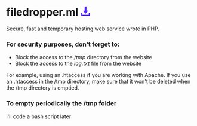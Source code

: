 # filedropper.ml <img src="favicon.png" alt="logo" width="25"/>
Secure, fast and temporary hosting web service wrote in PHP.

### For security purposes, don't forget to:
- Block the access to the */tmp* directory from the website
- Block the access to the *log.txt* file from the website

For example, using an .htaccess if you are working with Apache.
If you use an .htaccess in the /tmp directory,
make sure that it won't be deleted when the /tmp directory is emptied.

### To empty periodically the /tmp folder
i'll code a bash script later
